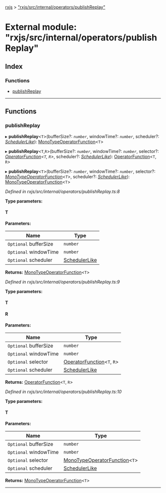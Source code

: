 [rxjs](../README.md) > ["rxjs/src/internal/operators/publishReplay"](../modules/_rxjs_src_internal_operators_publishreplay_.md)

# External module: "rxjs/src/internal/operators/publishReplay"

## Index

### Functions

* [publishReplay](_rxjs_src_internal_operators_publishreplay_.md#publishreplay)

---

## Functions

<a id="publishreplay"></a>

###  publishReplay

▸ **publishReplay**<`T`>(bufferSize?: *`number`*, windowTime?: *`number`*, scheduler?: *[SchedulerLike](../interfaces/_rxjs_src_internal_types_.schedulerlike.md)*): [MonoTypeOperatorFunction](../interfaces/_rxjs_src_internal_types_.monotypeoperatorfunction.md)<`T`>

▸ **publishReplay**<`T`,`R`>(bufferSize?: *`number`*, windowTime?: *`number`*, selector?: *[OperatorFunction](../interfaces/_rxjs_src_internal_types_.operatorfunction.md)<`T`, `R`>*, scheduler?: *[SchedulerLike](../interfaces/_rxjs_src_internal_types_.schedulerlike.md)*): [OperatorFunction](../interfaces/_rxjs_src_internal_types_.operatorfunction.md)<`T`, `R`>

▸ **publishReplay**<`T`>(bufferSize?: *`number`*, windowTime?: *`number`*, selector?: *[MonoTypeOperatorFunction](../interfaces/_rxjs_src_internal_types_.monotypeoperatorfunction.md)<`T`>*, scheduler?: *[SchedulerLike](../interfaces/_rxjs_src_internal_types_.schedulerlike.md)*): [MonoTypeOperatorFunction](../interfaces/_rxjs_src_internal_types_.monotypeoperatorfunction.md)<`T`>

*Defined in rxjs/src/internal/operators/publishReplay.ts:8*

**Type parameters:**

#### T 
**Parameters:**

| Name | Type |
| ------ | ------ |
| `Optional` bufferSize | `number` |
| `Optional` windowTime | `number` |
| `Optional` scheduler | [SchedulerLike](../interfaces/_rxjs_src_internal_types_.schedulerlike.md) |

**Returns:** [MonoTypeOperatorFunction](../interfaces/_rxjs_src_internal_types_.monotypeoperatorfunction.md)<`T`>

*Defined in rxjs/src/internal/operators/publishReplay.ts:9*

**Type parameters:**

#### T 
#### R 
**Parameters:**

| Name | Type |
| ------ | ------ |
| `Optional` bufferSize | `number` |
| `Optional` windowTime | `number` |
| `Optional` selector | [OperatorFunction](../interfaces/_rxjs_src_internal_types_.operatorfunction.md)<`T`, `R`> |
| `Optional` scheduler | [SchedulerLike](../interfaces/_rxjs_src_internal_types_.schedulerlike.md) |

**Returns:** [OperatorFunction](../interfaces/_rxjs_src_internal_types_.operatorfunction.md)<`T`, `R`>

*Defined in rxjs/src/internal/operators/publishReplay.ts:10*

**Type parameters:**

#### T 
**Parameters:**

| Name | Type |
| ------ | ------ |
| `Optional` bufferSize | `number` |
| `Optional` windowTime | `number` |
| `Optional` selector | [MonoTypeOperatorFunction](../interfaces/_rxjs_src_internal_types_.monotypeoperatorfunction.md)<`T`> |
| `Optional` scheduler | [SchedulerLike](../interfaces/_rxjs_src_internal_types_.schedulerlike.md) |

**Returns:** [MonoTypeOperatorFunction](../interfaces/_rxjs_src_internal_types_.monotypeoperatorfunction.md)<`T`>

___

